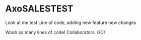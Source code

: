 # AxoSALESTEST
Look at me test
Line of code, adding new feature
new changes

Woah so many lines of code!
Collaborators. GO!
```

```
